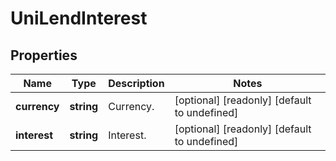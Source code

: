 # UniLendInterest

## Properties

Name | Type | Description | Notes
------------ | ------------- | ------------- | -------------
**currency** | **string** | Currency. | [optional] [readonly] [default to undefined]
**interest** | **string** | Interest. | [optional] [readonly] [default to undefined]

